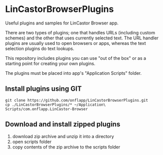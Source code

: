 # LinCastorBrowserPlugins

Useful plugins and samples for LinCastor Browser app.

There are two types of plugins; one that handles URLs (including custom schemes) and the other that uses currently selected text.
The URL handler plugins are usually used to open browsers or apps, whereas the text selection plugins do text lookups.

This repository includes plugins you can use "out of the box" or as a starting point for creating your own plugins.

The plugins must be placed into app's "Application Scripts" folder.

## Install plugins using GIT
```
git clone https://github.com/onflapp/LinCastorBrowserPlugins.git
cp ./LinCastorBrowserPlugins/* ~/Application\ Scripts/com.onflapp.LinCastor-Browser
```

## Download and install zipped plugins

1. download zip archive and unzip it into a directory
2. open scripts folder
3. copy contents of the zip archive to the scripts folder

